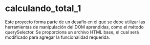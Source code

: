 # calculando_total_1
Este proyecto forma parte de un desafío en el que se debe utilizar las herramientas de manipulación del DOM aprendidas, como el método querySelector. Se proporciona un archivo HTML base, el cual será modificado para agregar la funcionalidad requerida.
